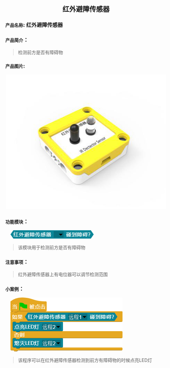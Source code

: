 ## <center>红外避障传感器</center>

### ``产品名称``: 红外避障传感器

### ``产品简介``：

> 检测前方是否有障碍物

### ``产品图片``:

<div align="center">
  <img src="../img/sensor/IRDectector/IRDectector.png" width="500px" ><br>
</div>

### ``功能模块``：

&nbsp;&nbsp;&nbsp;&nbsp;![](../img/sensor/IRDectector/isDectector.png)  

> 该模块用于检测前方是否有障碍物

### ``注意事项``：

> 红外避障传感器上有电位器可以调节检测范围


### ``小案例``：

&nbsp;&nbsp;&nbsp;&nbsp;![](../img/sensor/IRDectector/demo.png)  

> 该程序可以在红外避障传感器检测到前方有障碍物的时候点亮LED灯
